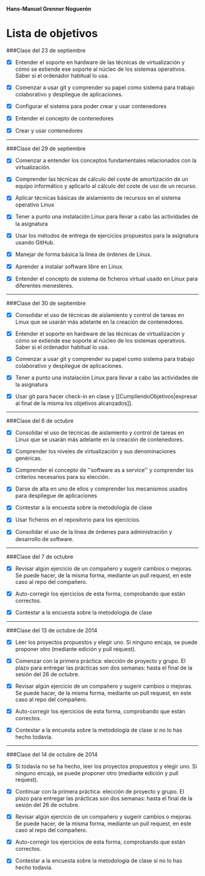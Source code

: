 **Hans-Manuel Grenner Noguerón**

Lista de objetivos 
==================

###Clase del 23 de septiembre

* [X] Entender el soporte en hardware de las técnicas de virtualización
      y cómo se extiende ese soporte al núcleo de los sistemas
      operativos. Saber si el ordenador habitual lo usa.

* [X] Comenzar a usar git y comprender su papel como sistema para
      trabajo colaborativo y despliegue de aplicaciones.

* [X] Configurar el sistema para poder crear y usar contenedores

* [X] Entender el concepto de contenedores

* [X] Crear y usar contenedores

------

###Clase del 29 de septiembre

* [X] Comenzar a entender los conceptos fundamentales relacionados con
      la virtualización.

* [X] Comprender las técnicas de cálculo del coste de amortización de un
      equipo informático y aplicarlo al cálculo del coste de uso de un
      recurso.

* [X] Aplicar técnicas básicas de aislamiento de recursos en el sistema
      operativo Linux

* [X] Tener a punto una instalación Linux para llevar a cabo las
      actividades de la asignatura

* [X] Usar los métodos de entrega de ejercicios propuestos para la asignatura
      usando GitHub.

* [X] Manejar de forma básica la línea de órdenes de Linux.

* [X] Aprender a instalar software libre en Linux.

* [X] Entender el concepto de sistema de ficheros virtual usado en Linux
      para diferentes menesteres.

------

###Clase del 30 de septiembre

* [X] Consolidar el uso de técnicas de aislamiento y control de
      tareas en Linux que se usarán más adelante en la creación de
      contenedores.

* [X] Entender el soporte en hardware de las técnicas de virtualización
      y cómo se extiende ese soporte al núcleo de los sistemas
      operativos. Saber si el ordenador habitual lo usa.

* [X] Comenzar a usar git y comprender su papel como sistema para
      trabajo colaborativo y despliegue de aplicaciones.

* [X] Tener a punto una instalación Linux para llevar a cabo las
      actividades de la asignatura

* [X] Usar git para hacer check-in en clase y [[CumpliendoObjetivos|expresar
      al final de la misma los objetivos alcanzados]].

------

###Clase del 6 de octubre

* [X] Consolidar el uso de técnicas de aislamiento y control de tareas
      en Linux que se usarán más adelante en la creación de
      contenedores.

* [X] Comprender los niveles de virtualización y sus denominaciones
      genéricas.

* [X] Comprender el concepto de ''software as a service'' y comprender
      los criterios necesarios para su elección.

* [X] Darse de alta en uno de ellos y comprender los mecanismos usados
      para despliegue de aplicaciones

* [X] Contestar a la encuesta sobre la metodología de clase

* [X] Usar ficheros en el repositorio para los ejercicios.

* [X] Consolidar el uso de la línea de órdenes para administración y
      desarrollo de software.

------

###Clase del 7 de octubre

* [X] Revisar algún ejercicio de un compañero y sugerir cambios o
      mejoras. Se puede hacer, de la misma forma, mediante un pull
      request, en este caso al repo del compañero.

* [X] Auto-corregir los ejercicios de esta forma, comprobando que están
      correctos.

* [X] Contestar a la encuesta sobre la metodología de clase

------

###Clase del 13 de octubre de 2014

* [X] Leer los proyectos propuestos y elegir uno. Si ninguno encaja, se puede
      proponer otro (mediante edición y pull request).

* [X] Comenzar con la primera práctica: elección de proyecto y grupo. El
      plazo para entregar las prácticas son dos semanas: hasta el final
      de la sesión del 26 de octubre.

* [X] Revisar algún ejercicio de un compañero y sugerir cambios o
      mejoras. Se puede hacer, de la misma forma, mediante un pull
      request, en este caso al repo del compañero.

* [X] Auto-corregir los ejercicios de esta forma, comprobando que están
      correctos.

* [X] Contestar a la encuesta sobre la metodología de clase si no lo
      has hecho todavía.

------

###Clase del 14 de octubre de 2014

* [X] Si todavía no se ha hecho, leer los proyectos propuestos y elegir
      uno. Si ninguno encaja, se puede proponer otro (mediante edición y
      pull request).

* [X] Continuar con la primera práctica: elección de proyecto y grupo.
      El plazo para entregar las prácticas son dos semanas: hasta el
      final de la sesión del 26 de octubre.

* [X] Revisar algún ejercicio de un compañero y sugerir cambios o
      mejoras. Se puede hacer, de la misma forma, mediante un pull
      request, en este caso al repo del compañero.

* [X] Auto-corregir los ejercicios de esta forma, comprobando que están
      correctos.

* [X] Contestar a la encuesta sobre la metodología de clase si no lo has
      hecho todavía.



